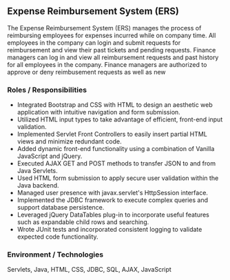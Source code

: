 ## Expense Reimbursement System (ERS)
The Expense Reimbursement System (ERS) manages the process of reimbursing employees for expenses incurred while on company time. All employees in the company can login and submit requests for reimbursement and view their past tickets and pending requests. Finance managers can log in and view all reimbursement requests and past history for all employees in the company. Finance managers are authorized to approve or deny reimbusement requests as well as new 

### Roles / Responsibilities
* Integrated Bootstrap and CSS with HTML to design an aesthetic web application with intuitive navigation and form submission.
* Utilized HTML input types to take advantage of efficient, front-end input validation.
* Implemented Servlet Front Controllers to easily insert partial HTML views and minimize redundant code. 
* Added dynamic front-end functionality using a combination of Vanilla JavaScript and jQuery.
* Executed AJAX GET and POST methods to transfer JSON to and from Java Servlets.
* Used HTML form submission to apply secure user validation within the Java backend.
* Managed user presence with javax.servlet's HttpSession interface.
* Implemented the  JDBC framework to execute complex queries and support database persistence.
* Leveraged jQuery DataTables plug-in to incorporate useful features such as expandable child rows and searching.
* Wrote JUnit tests and incorporated consistent logging to validate expected code functionality.

### Environment / Technologies
Servlets, Java, HTML, CSS, JDBC, SQL, AJAX, JavaScript
